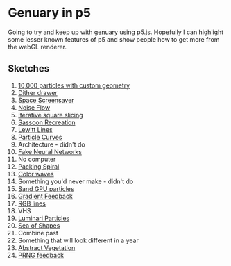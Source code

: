 # Genuary in p5

Going to try and keep up with [genuary](https://genuary.art/) using p5.js. Hopefully I can highlight some lesser known features of p5 and show people how to get more from the webGL renderer.

## Sketches

1. [10,000 particles with custom geometry](https://aferriss.github.io/genuary/1-1/)
2. [Dither drawer](https://aferriss.github.io/genuary/1-2/)
3. [Space Screensaver](https://aferriss.github.io/genuary/1-3/)
4. [Noise Flow](https://aferriss.github.io/genuary/1-4/)
5. [Iterative square slicing](https://aferriss.github.io/genuary/1-5/)
6. [Sassoon Recreation](https://aferriss.github.io/genuary/1-6/)
7. [Lewitt Lines](https://aferriss.github.io/genuary/1-7/)
8. [Particle Curves](https://aferriss.github.io/genuary/1-8/)
9. Architecture - didn't do
10. [Fake Neural Networks](https://aferriss.github.io/genuary/1-10/)
11. No computer
12. [Packing Spiral](https://aferriss.github.io/genuary/1-12/)
13. [Color waves](https://aferriss.github.io/genuary/1-13/)
14. Something you'd never make - didn't do
15. [Sand GPU particles](https://aferriss.github.io/genuary/1-15)
16. [Gradient Feedback](https://aferriss.github.io/genuary/1-16/)
17. [RGB lines](https://aferriss.github.io/genuary/1-17/)
18. VHS
19. [Luminari Particles](https://aferriss.github.io/genuary/1-19/)
20. [Sea of Shapes](https://aferriss.github.io/genuary/1-20/)
21. Combine past
22. Something that will look different in a year
23. [Abstract Vegetation](https://aferriss.github.io/genuary/1-23)
24. [PRNG feedback](https://aferriss.github.io/genuary/1-24)
